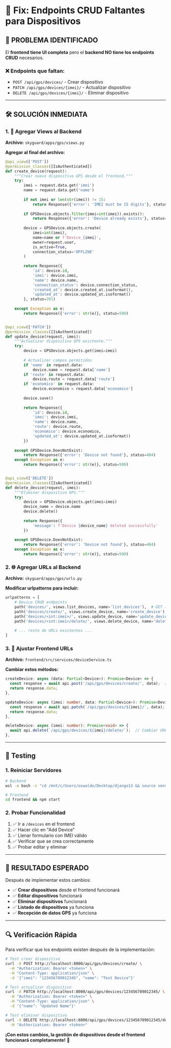 # 🔧 Fix: Endpoints CRUD Faltantes para Dispositivos

## 🚨 PROBLEMA IDENTIFICADO

El **frontend tiene UI completa** pero el **backend NO tiene los endpoints CRUD** necesarios.

### ❌ Endpoints que faltan:
- `POST /api/gps/devices/` - Crear dispositivo
- `PATCH /api/gps/devices/{imei}/` - Actualizar dispositivo  
- `DELETE /api/gps/devices/{imei}/` - Eliminar dispositivo

---

## 🛠️ SOLUCIÓN INMEDIATA

### 1. 📝 Agregar Views al Backend

**Archivo:** `skyguard/apps/gps/views.py`

**Agregar al final del archivo:**

```python
@api_view(['POST'])
@permission_classes([IsAuthenticated])
def create_device(request):
    """Crear nuevo dispositivo GPS desde el frontend."""
    try:
        imei = request.data.get('imei')
        name = request.data.get('name')
        
        if not imei or len(str(imei)) != 15:
            return Response({'error': 'IMEI must be 15 digits'}, status=400)
            
        if GPSDevice.objects.filter(imei=int(imei)).exists():
            return Response({'error': 'Device already exists'}, status=409)
            
        device = GPSDevice.objects.create(
            imei=int(imei),
            name=name or f'Device_{imei}',
            owner=request.user,
            is_active=True,
            connection_status='OFFLINE'
        )
        
        return Response({
            'id': device.id,
            'imei': device.imei,
            'name': device.name,
            'connection_status': device.connection_status,
            'created_at': device.created_at.isoformat(),
            'updated_at': device.updated_at.isoformat()
        }, status=201)
        
    except Exception as e:
        return Response({'error': str(e)}, status=500)


@api_view(['PATCH'])
@permission_classes([IsAuthenticated])
def update_device(request, imei):
    """Actualizar dispositivo GPS existente."""
    try:
        device = GPSDevice.objects.get(imei=imei)
        
        # Actualizar campos permitidos
        if 'name' in request.data:
            device.name = request.data['name']
        if 'route' in request.data:
            device.route = request.data['route']
        if 'economico' in request.data:
            device.economico = request.data['economico']
            
        device.save()
        
        return Response({
            'id': device.id,
            'imei': device.imei,
            'name': device.name,
            'route': device.route,
            'economico': device.economico,
            'updated_at': device.updated_at.isoformat()
        })
        
    except GPSDevice.DoesNotExist:
        return Response({'error': 'Device not found'}, status=404)
    except Exception as e:
        return Response({'error': str(e)}, status=500)


@api_view(['DELETE'])
@permission_classes([IsAuthenticated])
def delete_device(request, imei):
    """Eliminar dispositivo GPS."""
    try:
        device = GPSDevice.objects.get(imei=imei)
        device_name = device.name
        device.delete()
        
        return Response({
            'message': f'Device {device_name} deleted successfully'
        })
        
    except GPSDevice.DoesNotExist:
        return Response({'error': 'Device not found'}, status=404)
    except Exception as e:
        return Response({'error': str(e)}, status=500)
```

### 2. 🌐 Agregar URLs al Backend

**Archivo:** `skyguard/apps/gps/urls.py`

**Modificar urlpatterns para incluir:**

```python
urlpatterns = [
    # Device CRUD endpoints
    path('devices/', views.list_devices, name='list_devices'),  # GET (ya existe)
    path('devices/create/', views.create_device, name='create_device'),  # POST (NUEVO)
    path('devices/<int:imei>/', views.update_device, name='update_device'),  # PATCH (NUEVO)
    path('devices/<int:imei>/delete/', views.delete_device, name='delete_device'),  # DELETE (NUEVO)
    
    # ... resto de URLs existentes ...
]
```

### 3. 🎨 Ajustar Frontend URLs

**Archivo:** `frontend/src/services/deviceService.ts`

**Cambiar estos métodos:**

```typescript
createDevice: async (data: Partial<Device>): Promise<Device> => {
  const response = await api.post('/api/gps/devices/create/', data);  // Cambiar URL
  return response.data;
},

updateDevice: async (imei: number, data: Partial<Device>): Promise<Device> => {
  const response = await api.patch(`/api/gps/devices/${imei}/`, data);  // Ya correcta
  return response.data;
},

deleteDevice: async (imei: number): Promise<void> => {
  await api.delete(`/api/gps/devices/${imei}/delete/`);  // Cambiar URL
},
```

---

## 🧪 Testing

### 1. Reiniciar Servidores
```bash
# Backend
wsl -e bash -c "cd /mnt/c/Users/oswaldo/Desktop/django13 && source venv/bin/activate && python manage.py runserver 0.0.0.0:8000"

# Frontend
cd frontend && npm start
```

### 2. Probar Funcionalidad
1. ✅ Ir a `/devices` en el frontend
2. ✅ Hacer clic en "Add Device"
3. ✅ Llenar formulario con IMEI válido
4. ✅ Verificar que se crea correctamente
5. ✅ Probar editar y eliminar

---

## 🎯 RESULTADO ESPERADO

Después de implementar estos cambios:

- ✅ **Crear dispositivos** desde el frontend funcionará
- ✅ **Editar dispositivos** funcionará
- ✅ **Eliminar dispositivos** funcionará
- ✅ **Listado de dispositivos** ya funciona
- ✅ **Recepción de datos GPS** ya funciona

---

## 🔍 Verificación Rápida

Para verificar que los endpoints existen después de la implementación:

```bash
# Test crear dispositivo
curl -X POST http://localhost:8000/api/gps/devices/create/ \
  -H "Authorization: Bearer <token>" \
  -H "Content-Type: application/json" \
  -d '{"imei": "123456789012345", "name": "Test Device"}'

# Test actualizar dispositivo  
curl -X PATCH http://localhost:8000/api/gps/devices/123456789012345/ \
  -H "Authorization: Bearer <token>" \
  -H "Content-Type: application/json" \
  -d '{"name": "Updated Name"}'

# Test eliminar dispositivo
curl -X DELETE http://localhost:8000/api/gps/devices/123456789012345/delete/ \
  -H "Authorization: Bearer <token>"
```

**¡Con estos cambios, la gestión de dispositivos desde el frontend funcionará completamente!** 🚀 
